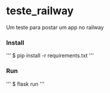 # teste_railway

Um teste para postar um app no railway

### Install
'''
$ pip install -r requirements.txt
'''

### Run
'''
$ flask run
'''

